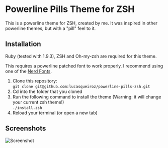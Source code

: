 # Powerline Pills Theme for ZSH

This is a powerline theme for ZSH, created by me.
It was inspired in other powerline themes, but with a "pill" feel to it.

## Installation

Ruby (tested with 1.9.3), ZSH and Oh-my-zsh are required for this theme.

This requires a powerline patched font to work properly. I recommend using one of the [Nerd Fonts](https://github.com/ryanoasis/nerd-fonts).

1. Clone this repository:  
  `git clone git@github.com:lucasqueiroz/powerline-pills-zsh.git`
2. Cd into the folder that you cloned
3. Run the following command to install the theme (Warning: it will change your current zsh theme!)  
  `./install.zsh`
4. Reload your terminal (or open a new tab)

## Screenshots

![Screenshot](https://github.com/lucasqueiroz/powerline-pills-zsh/blob/5f03ee6df81521c474665b2b4be909031372fa24/screenshot.png?raw=true)